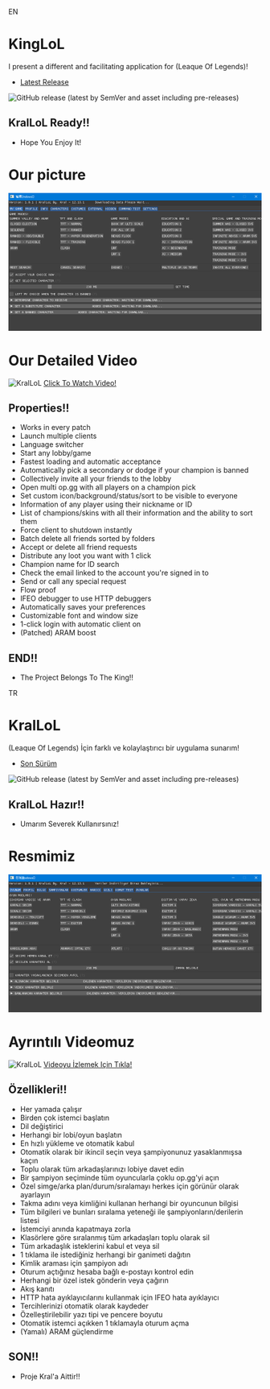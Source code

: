 EN

# KingLoL
 I present a different and facilitating application for (Leaque Of Legends)!

* [Latest Release](https://github.com/Emre37destan/KralLoL/releases/latest "KralLoL Lecture!")

<img alt="GitHub release (latest by SemVer and asset including pre-releases)" src="https://img.shields.io/github/downloads-pre/Emre37destan/KralLoL/1.0.9/KralLoL.64BIT-EN.exe?style=for-the-badge">

## KralLoL Ready!!
* Hope You Enjoy It!

# Our picture
<div align = "center"> <img src = "https://raw.githubusercontent.com/Emre37destan/KralLoL/main/KralLoL_Logo = EN.png"> </div>


# Our Detailed Video
![KralLoL](http://img.youtube.com/vi/5g3DBYoJOQw/0.jpg)
[Click To Watch Video!](http://www.youtube.com/watch?v=5g3DBYoJOQw "KingLoL Lecture!")


## Properties!!

* Works in every patch
* Launch multiple clients
* Language switcher
* Start any lobby/game
* Fastest loading and automatic acceptance
* Automatically pick a secondary or dodge if your champion is banned
* Collectively invite all your friends to the lobby
* Open multi op.gg with all players on a champion pick
* Set custom icon/background/status/sort to be visible to everyone
* Information of any player using their nickname or ID
* List of champions/skins with all their information and the ability to sort them
* Force client to shutdown instantly
* Batch delete all friends sorted by folders
* Accept or delete all friend requests
* Distribute any loot you want with 1 click
* Champion name for ID search
* Check the email linked to the account you're signed in to
* Send or call any special request
* Flow proof
* IFEO debugger to use HTTP debuggers
* Automatically saves your preferences
* Customizable font and window size
* 1-click login with automatic client on
* (Patched) ARAM boost

## END!!
* The Project Belongs To The King!!

TR

# KralLoL
 (Leaque Of Legends) İçin farklı ve kolaylaştırıcı bir uygulama sunarım!

* [Son Sürüm](https://github.com/Emre37destan/KralLoL/releases/latest "KralLoL Anlatım!")

<img alt="GitHub release (latest by SemVer and asset including pre-releases)" src="https://img.shields.io/github/downloads-pre/Emre37destan/KralLoL/1.0.9/KralLoL.64BIT-TR.exe?style=for-the-badge">

## KralLoL Hazır!!
* Umarım Severek Kullanırsınız!

# Resmimiz
<div align = "center"> <img src = "https://raw.githubusercontent.com/Emre37destan/KralLoL/main/KralLoL_Logo = TR.png"> </div>


# Ayrıntılı Videomuz
![KralLoL](http://img.youtube.com/vi/5g3DBYoJOQw/0.jpg)
[Videoyu İzlemek Için Tıkla!](http://www.youtube.com/watch?v=5g3DBYoJOQw "KralLoL Anlatım!")


## Özellikleri!!

* Her yamada çalışır
* Birden çok istemci başlatın
* Dil değiştirici
* Herhangi bir lobi/oyun başlatın
* En hızlı yükleme ve otomatik kabul
* Otomatik olarak bir ikincil seçin veya şampiyonunuz yasaklanmışsa kaçın
* Toplu olarak tüm arkadaşlarınızı lobiye davet edin
* Bir şampiyon seçiminde tüm oyuncularla çoklu op.gg'yi açın
* Özel simge/arka plan/durum/sıralamayı herkes için görünür olarak ayarlayın
* Takma adını veya kimliğini kullanan herhangi bir oyuncunun bilgisi
* Tüm bilgileri ve bunları sıralama yeteneği ile şampiyonların/derilerin listesi
* İstemciyi anında kapatmaya zorla
* Klasörlere göre sıralanmış tüm arkadaşları toplu olarak sil
* Tüm arkadaşlık isteklerini kabul et veya sil
* 1 tıklama ile istediğiniz herhangi bir ganimeti dağıtın
* Kimlik araması için şampiyon adı
* Oturum açtığınız hesaba bağlı e-postayı kontrol edin
* Herhangi bir özel istek gönderin veya çağırın
* Akış kanıtı
* HTTP hata ayıklayıcılarını kullanmak için IFEO hata ayıklayıcı
* Tercihlerinizi otomatik olarak kaydeder
* Özelleştirilebilir yazı tipi ve pencere boyutu
* Otomatik istemci açıkken 1 tıklamayla oturum açma
* (Yamalı) ARAM güçlendirme

## SON!!
* Proje Kral'a Aittir!!
